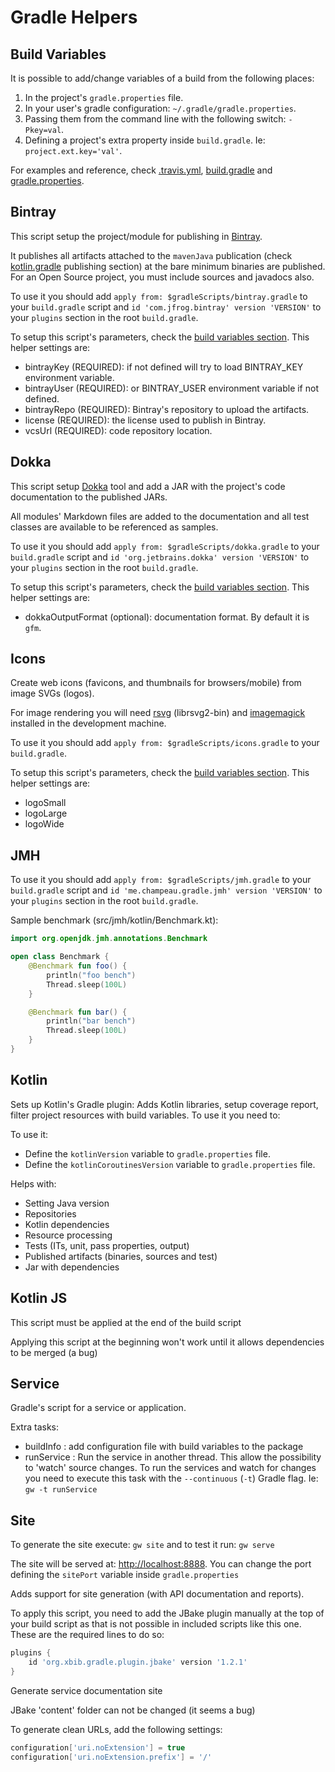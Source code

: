 
Gradle Helpers
==============

## Build Variables

It is possible to add/change variables of a build from the following places:

1. In the project's `gradle.properties` file.
2. In your user's gradle configuration: `~/.gradle/gradle.properties`.
3. Passing them from the command line with the following switch: `-Pkey=val`.
4. Defining a project's extra property inside `build.gradle`. Ie: `project.ext.key='val'`.

For examples and reference, check [.travis.yml], [build.gradle] and [gradle.properties].

[.travis.yml]: https://github.com/hexagonkt/hexagon/blob/master/.travis.yml
[build.gradle]: https://github.com/hexagonkt/hexagon/blob/master/build.gradle
[gradle.properties]: https://github.com/hexagonkt/hexagon/blob/master/gradle.properties

## Bintray

This script setup the project/module for publishing in [Bintray].

It publishes all artifacts attached to the `mavenJava` publication (check [kotlin.gradle] publishing
section) at the bare minimum binaries are published. For an Open Source project, you must include
sources and javadocs also.

To use it you should add `apply from: $gradleScripts/bintray.gradle` to your `build.gradle` script
and `id 'com.jfrog.bintray' version 'VERSION'` to your `plugins` section in the root `build.gradle`.

To setup this script's parameters, check the [build variables section]. This helper settings are:

* bintrayKey (REQUIRED): if not defined will try to load BINTRAY_KEY environment variable.
* bintrayUser (REQUIRED): or BINTRAY_USER environment variable if not defined.
* bintrayRepo (REQUIRED): Bintray's repository to upload the artifacts.
* license (REQUIRED): the license used to publish in Bintray.
* vcsUrl (REQUIRED): code repository location.

[Bintray]: https://bintray.com
[kotlin.gradle]: https://github.com/hexagonkt/hexagon/blob/master/gradle/kotlin.gradle
[build variables section]: /gradle/variables.html

## Dokka

This script setup [Dokka] tool and add a JAR with the project's code documentation to the published
JARs.

All modules' Markdown files are added to the documentation and all test classes are available to be
referenced as samples.

To use it you should add `apply from: $gradleScripts/dokka.gradle` to your `build.gradle` script
and `id 'org.jetbrains.dokka' version 'VERSION'` to your `plugins` section in the root
`build.gradle`.

To setup this script's parameters, check the [build variables section]. This helper settings are:

* dokkaOutputFormat (optional): documentation format. By default it is `gfm`.

[Dokka]: https://github.com/Kotlin/dokka
[build variables section]: /gradle/variables.html

## Icons

Create web icons (favicons, and thumbnails for browsers/mobile) from image SVGs (logos).

For image rendering you will need [rsvg] (librsvg2-bin) and [imagemagick] installed in the
development machine.

To use it you should add `apply from: $gradleScripts/icons.gradle` to your `build.gradle`.

To setup this script's parameters, check the [build variables section]. This helper settings are:

* logoSmall
* logoLarge
* logoWide

[rsvg]: https://
[imagemagick]: https://
[build variables section]: /gradle/variables.html

## JMH

To use it you should add `apply from: $gradleScripts/jmh.gradle` to your `build.gradle` script
and `id 'me.champeau.gradle.jmh' version 'VERSION'` to your `plugins` section in the root
`build.gradle`.

Sample benchmark (src/jmh/kotlin/Benchmark.kt):

```kotlin
import org.openjdk.jmh.annotations.Benchmark

open class Benchmark {
    @Benchmark fun foo() {
        println("foo bench")
        Thread.sleep(100L)
    }

    @Benchmark fun bar() {
        println("bar bench")
        Thread.sleep(100L)
    }
}
```

## Kotlin

Sets up Kotlin's Gradle plugin: Adds Kotlin libraries, setup coverage report, filter project
resources with build variables. To use it you need to:

To use it:

- Define the `kotlinVersion` variable to `gradle.properties` file.
- Define the `kotlinCoroutinesVersion` variable to `gradle.properties` file.

Helps with:

* Setting Java version
* Repositories
* Kotlin dependencies
* Resource processing
* Tests (ITs, unit, pass properties, output)
* Published artifacts (binaries, sources and test)
* Jar with dependencies

## Kotlin JS

This script must be applied at the end of the build script
 
Applying this script at the beginning won't work until it allows dependencies to be merged (a bug)

## Service

Gradle's script for a service or application.

Extra tasks:

* buildInfo : add configuration file with build variables to the package
* runService : Run the service in another thread. This allow the possibility to 'watch' source
  changes. To run the services and watch for changes you need to execute this task with the
  `--continuous` (`-t`) Gradle flag. Ie: `gw -t runService`

## Site

To generate the site execute: `gw site` and to test it run: `gw serve`

The site will be served at: [http://localhost:8888](http://localhost:8888). You can change the port
defining the `sitePort` variable inside `gradle.properties`

Adds support for site generation (with API documentation and reports).

To apply this script, you need to add the JBake plugin manually at the top of your build script
as that is not possible in included scripts like this one. These are the required lines to do so:

```gradle
plugins {
    id 'org.xbib.gradle.plugin.jbake' version '1.2.1'
}
```

Generate service documentation site

JBake 'content' folder can not be changed (it seems a bug)

To generate clean URLs, add the following settings:

```groovy
configuration['uri.noExtension'] = true
configuration['uri.noExtension.prefix'] = '/'
```
